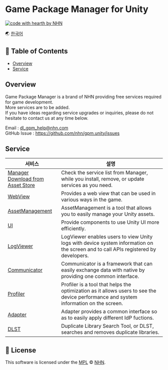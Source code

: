 # Game Package Manager for Unity

[![code with hearth by NHN ](https://img.shields.io/badge/%3C%2F%3E%20with%20%E2%99%A5%20by-NHN-ff1414.svg)](https://github.com/nhn)

🌏 [한국어](README.md)

## 🚩 Table of Contents

* [Overview](#overview)
* [Service](#service)

## Overview

Game Package Manager is a brand of NHN providing free services required for game development.<br/>
More services are to be added.<br/>
If you have ideas regarding service upgrades or inquiries, please do not hesitate to contact us at any time below.

Email : dl_gpm_help@nhn.com<br>
GitHub Issue : https://github.com/nhn/gpm.unity/issues


## Service

|서비스| 설명 |
| --- | --- |
| [Manager](docs/Manager/README.en.md)<br>[Download from Asset Store](https://assetstore.unity.com/packages/slug/147711) | Check the service list from Manager, while you install, remove, or update services as you need.|
| [WebView](docs/WebView/README.en.md) | Provides a web view that can be used in various ways in the game.|
| [AssetManagement](docs/AssetManagement/README.en.md) | AssetManagement is a tool that allows you to easily manage your Unity assets. |
| [UI](docs/UI/README.en.md) | Provide components to use Unity UI more efficiently. |
| [LogViewer](docs/LogViewer/README.en.md) | LogViewer enables users to view Unity logs with device system information on the screen and to call APIs registered by developers. |
| [Communicator](docs/Communicator/README.en.md) | Communicator is a framework that can easily exchange data with native by providing one common interface. |
| [Profiler](docs/Profiler/README.en.md) | Profiler is a tool that helps the optimization as it allows users to see the device performance and system information on the screen. |
| [Adapter](docs/Adapter/README.en.md) | Adapter provides a common interface so as to easily apply different IdP fuctions. |
| [DLST](docs/DLST/README.en.md) | Duplicate Library Search Tool, or DLST,  searches and removes duplicate libraries. |

## 📜 License

This software is licensed under the [MPL](https://github.com/nhn/gpm.unity/blob/master/LICENSE) © [NHN](https://github.com/nhn).